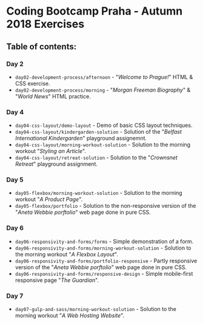 # Coding Bootcamp Praha - Autumn 2018 Exercises

## Table of contents:

### Day 2

* `day02-development-process/afternoon` - "*Welcome to Prague!*" HTML & CSS exercise.
* `day02-development-process/morning` - "*Morgan Freeman Biography*" & "*World News*" HTML practice.

### Day 4

* `day04-css-layout/demo-layout` - Demo of basic CSS layout techniques.
* `day04-css-layout/kindergarden-solution` - Solution of the "*Belfast International Kindergarden*" playground assignemnt.
* `day04-css-layout/morning-workout-solution` - Solution to the morning workout "*Styling an Article*".
* `day04-css-layout/retreat-solution` - Solution to the "*Crownsnet Retreat*" playground assignment.

### Day 5

* `day05-flexbox/morning-workout-solution` - Solution to the morning workout "*A Product Page*".
* `day05-flexbox/portfolio` - Solution to the non-responsive version of the "*Aneta Webbie porftolio*" web page done in pure CSS.

### Day 6

* `day06-responsivity-and-forms/forms` - Simple demonstration of a form.
* `day06-responsivity-and-forms/morning-workout-solution` - Solution to the morning workout "*A Flexbox Layout*".
* `day06-responsivity-and-forms/portfolio-responsive` - Partly responsive version of the "*Aneta Webbie porftolio*" web page done in pure CSS.
* `day06-responsivity-and-forms/responsive-design` - Simple mobile-first responsive page "*The Guardian*".

### Day 7

* `day07-gulp-and-sass/morning-workout-solution` - Solution to the morning workout "*A Web Hosting Website*".

